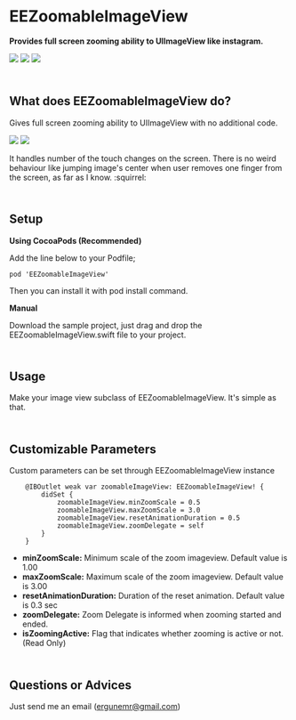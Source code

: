 # EEZoomableImageView

**Provides full screen zooming ability to UIImageView like instagram.**

![](https://img.shields.io/badge/version-0.1.0-blue.svg)
![](https://img.shields.io/badge/platform-ios-lightgrey.svg)
![](https://img.shields.io/badge/Contact-ergunemr%40gmail.com-yellowgreen.svg)

## <br/>What does EEZoomableImageView do?
Gives full screen zooming ability to UIImageView with no additional code.

![](https://i.hizliresim.com/pnlg2r.gif)
![](https://i.hizliresim.com/8zAgLn.gif)

It handles number of the touch changes on the screen. There is no weird behaviour like jumping image's center when user removes one finger from the screen, as far as I know. :squirrel:

## <br/>Setup

**Using CocoaPods (Recommended)**

Add the line below to your Podfile;

```
pod 'EEZoomableImageView'
```

Then you can install it with pod install command.

**Manual**

Download the sample project, just drag and drop the EEZoomableImageView.swift file to your project.

## <br/>Usage
Make your image view subclass of EEZoomableImageView. It's simple as that.

## <br/>Customizable Parameters
Custom parameters can be set through EEZoomableImageView instance

```
    @IBOutlet weak var zoomableImageView: EEZoomableImageView! {
        didSet {
            zoomableImageView.minZoomScale = 0.5
            zoomableImageView.maxZoomScale = 3.0
            zoomableImageView.resetAnimationDuration = 0.5
            zoomableImageView.zoomDelegate = self
        }
    }
```

* **minZoomScale:** Minimum scale of the zoom imageview. Default value is 1.00
* **maxZoomScale:** Maximum scale of the zoom imageview. Default value is 3.00
* **resetAnimationDuration:** Duration of the reset animation. Default value is 0.3 sec
* **zoomDelegate:** Zoom Delegate is informed when zooming started and ended.
* **isZoomingActive:** Flag that indicates whether zooming is active or not. (Read Only)


 ## <br/>Questions or Advices
 Just send me an email (ergunemr@gmail.com)